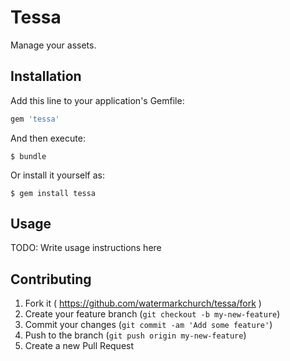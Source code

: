 # Tessa

Manage your assets.

## Installation

Add this line to your application's Gemfile:

```ruby
gem 'tessa'
```

And then execute:

    $ bundle

Or install it yourself as:

    $ gem install tessa

## Usage

TODO: Write usage instructions here

## Contributing

1. Fork it ( https://github.com/watermarkchurch/tessa/fork )
2. Create your feature branch (`git checkout -b my-new-feature`)
3. Commit your changes (`git commit -am 'Add some feature'`)
4. Push to the branch (`git push origin my-new-feature`)
5. Create a new Pull Request
